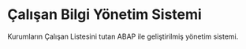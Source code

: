 # Çalışan Bilgi Yönetim Sistemi
Kurumların Çalışan Listesini tutan ABAP ile geliştirilmiş yönetim sistemi.

